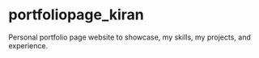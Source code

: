 # portfoliopage_kiran
Personal portfolio page website to showcase, my skills, my projects, and experience.
